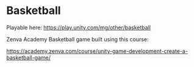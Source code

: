# Basketball
Playable here:
https://play.unity.com/mg/other/basketball

Zenva Academy Basketball game built using this course:

https://academy.zenva.com/course/unity-game-development-create-a-basketball-game/
